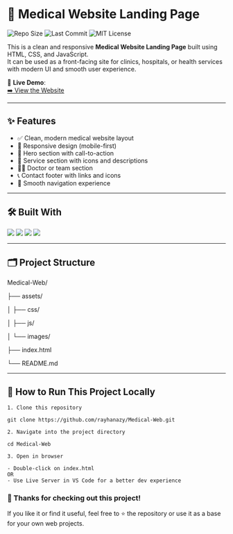 # 🏥 Medical Website Landing Page

![Repo Size](https://img.shields.io/github/repo-size/rayhanazy/Medical-Web)
![Last Commit](https://img.shields.io/github/last-commit/rayhanazy/Medical-Web)
![MIT License](https://img.shields.io/github/license/rayhanazy/Medical-Web)

This is a clean and responsive **Medical Website Landing Page** built using HTML, CSS, and JavaScript.  
It can be used as a front-facing site for clinics, hospitals, or health services with modern UI and smooth user experience.

🔗 **Live Demo**:  
[➡️ View the Website](https://rayhanazy.github.io/Medical-Web/)

---

## ✨ Features

- ✅ Clean, modern medical website layout
- 📱 Responsive design (mobile-first)
- 💬 Hero section with call-to-action
- 🏥 Service section with icons and descriptions
- 👨‍⚕️ Doctor or team section
- 📞 Contact footer with links and icons
- 🎯 Smooth navigation experience

---

## 🛠️ Built With

<p>
  <img src="https://img.shields.io/badge/HTML5-E34F26?style=for-the-badge&logo=html5&logoColor=white" />
  <img src="https://img.shields.io/badge/CSS3-1572B6?style=for-the-badge&logo=css3&logoColor=white" />
  <img src="https://img.shields.io/badge/JavaScript-F7DF1E?style=for-the-badge&logo=javascript&logoColor=black" />
  <img src="https://img.shields.io/badge/Responsive-Built--in-green?style=for-the-badge" />
</p>

---

## 🗂️ Project Structure

Medical-Web/

├── assets/

│ ├── css/

│ ├── js/

│ └── images/

├── index.html

└── README.md


---

## 🚀 How to Run This Project Locally
```
1. Clone this repository

git clone https://github.com/rayhanazy/Medical-Web.git

2. Navigate into the project directory

cd Medical-Web

3. Open in browser

- Double-click on index.html
OR
- Use Live Server in VS Code for a better dev experience
```

### 🎉 Thanks for checking out this project!
If you like it or find it useful, feel free to ⭐️ the repository or use it as a base for your own web projects.
